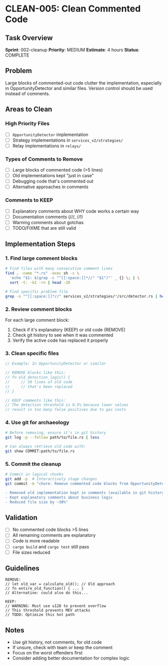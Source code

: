 # CLEAN-005: Clean Commented Code

## Task Overview
**Sprint**: 002-cleanup
**Priority**: MEDIUM
**Estimate**: 4 hours
**Status**: COMPLETE

## Problem
Large blocks of commented-out code clutter the implementation, especially in OpportunityDetector and similar files. Version control should be used instead of comments.

## Areas to Clean

### High Priority Files
- [ ] `OpportunityDetector` implementation
- [ ] Strategy implementations in `services_v2/strategies/`
- [ ] Relay implementations in `relays/`

### Types of Comments to Remove
- [ ] Large blocks of commented code (>5 lines)
- [ ] Old implementations kept "just in case"
- [ ] Debugging code that's commented out
- [ ] Alternative approaches in comments

### Comments to KEEP
- [ ] Explanatory comments about WHY code works a certain way
- [ ] Documentation comments (///, //!)
- [ ] Warning comments about gotchas
- [ ] TODO/FIXME that are still valid

## Implementation Steps

### 1. Find large comment blocks
```bash
# Find files with many consecutive comment lines
find . -name "*.rs" -exec sh -c \
  'echo "$1: $(grep -c "^[[:space:]]*//" "$1")"' _ {} \; | \
  sort -t: -k2 -rn | head -20

# Find specific problem file
grep -n "^[[:space:]]*//" services_v2/strategies/*/src/detector.rs | head -50
```

### 2. Review comment blocks
For each large comment block:
1. Check if it's explanatory (KEEP) or old code (REMOVE)
2. Check git history to see when it was commented
3. Verify the active code has replaced it properly

### 3. Clean specific files
```rust
// Example: In OpportunityDetector or similar

// REMOVE blocks like this:
// fn old_detection_logic() {
//     // 50 lines of old code
//     // that's been replaced
// }

// KEEP comments like this:
// The detection threshold is 0.5% because lower values
// result in too many false positives due to gas costs
```

### 4. Use git for archaeology
```bash
# Before removing, ensure it's in git history
git log -p --follow path/to/file.rs | less

# Can always retrieve old code with:
git show COMMIT:path/to/file.rs
```

### 5. Commit the cleanup
```bash
# Commit in logical chunks
git add -p  # Interactively stage changes
git commit -m "chore: Remove commented code blocks from OpportunityDetector

- Removed old implementation kept in comments (available in git history)
- Kept explanatory comments about business logic
- Reduced file size by ~30%"
```

## Validation
- [ ] No commented code blocks >5 lines
- [ ] All remaining comments are explanatory
- [ ] Code is more readable
- [ ] `cargo build` and `cargo test` still pass
- [ ] File sizes reduced

## Guidelines
```
REMOVE:
// let old_var = calculate_old(); // Old approach
// fn entire_old_function() { ... }
// Alternative: could also do this...

KEEP:
// WARNING: Must use u128 to prevent overflow
// This threshold prevents MEV attacks
// TODO: Optimize this hot path
```

## Notes
- Use git history, not comments, for old code
- If unsure, check with team or keep the comment
- Focus on the worst offenders first
- Consider adding better documentation for complex logic
